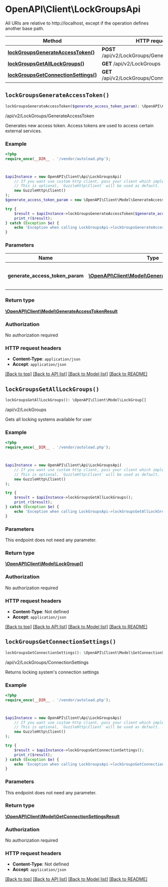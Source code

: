 # OpenAPI\Client\LockGroupsApi

All URIs are relative to http://localhost, except if the operation defines another base path.

| Method | HTTP request | Description |
| ------------- | ------------- | ------------- |
| [**lockGroupsGenerateAccessToken()**](LockGroupsApi.md#lockGroupsGenerateAccessToken) | **POST** /api/v2/LockGroups/GenerateAccessToken | /api/v2/LockGroups/GenerateAccessToken |
| [**lockGroupsGetAllLockGroups()**](LockGroupsApi.md#lockGroupsGetAllLockGroups) | **GET** /api/v2/LockGroups | /api/v2/LockGroups |
| [**lockGroupsGetConnectionSettings()**](LockGroupsApi.md#lockGroupsGetConnectionSettings) | **GET** /api/v2/LockGroups/ConnectionSettings | /api/v2/LockGroups/ConnectionSettings |


## `lockGroupsGenerateAccessToken()`

```php
lockGroupsGenerateAccessToken($generate_access_token_param): \OpenAPI\Client\Model\GenerateAccessTokenResult
```

/api/v2/LockGroups/GenerateAccessToken

Generates new access token. Access tokens are used to access certain external services.

### Example

```php
<?php
require_once(__DIR__ . '/vendor/autoload.php');



$apiInstance = new OpenAPI\Client\Api\LockGroupsApi(
    // If you want use custom http client, pass your client which implements `GuzzleHttp\ClientInterface`.
    // This is optional, `GuzzleHttp\Client` will be used as default.
    new GuzzleHttp\Client()
);
$generate_access_token_param = new \OpenAPI\Client\Model\GenerateAccessTokenParam(); // \OpenAPI\Client\Model\GenerateAccessTokenParam | Access token generation parameter

try {
    $result = $apiInstance->lockGroupsGenerateAccessToken($generate_access_token_param);
    print_r($result);
} catch (Exception $e) {
    echo 'Exception when calling LockGroupsApi->lockGroupsGenerateAccessToken: ', $e->getMessage(), PHP_EOL;
}
```

### Parameters

| Name | Type | Description  | Notes |
| ------------- | ------------- | ------------- | ------------- |
| **generate_access_token_param** | [**\OpenAPI\Client\Model\GenerateAccessTokenParam**](../Model/GenerateAccessTokenParam.md)| Access token generation parameter | |

### Return type

[**\OpenAPI\Client\Model\GenerateAccessTokenResult**](../Model/GenerateAccessTokenResult.md)

### Authorization

No authorization required

### HTTP request headers

- **Content-Type**: `application/json`
- **Accept**: `application/json`

[[Back to top]](#) [[Back to API list]](../../README.md#endpoints)
[[Back to Model list]](../../README.md#models)
[[Back to README]](../../README.md)

## `lockGroupsGetAllLockGroups()`

```php
lockGroupsGetAllLockGroups(): \OpenAPI\Client\Model\LockGroup[]
```

/api/v2/LockGroups

Gets all locking systems available for user

### Example

```php
<?php
require_once(__DIR__ . '/vendor/autoload.php');



$apiInstance = new OpenAPI\Client\Api\LockGroupsApi(
    // If you want use custom http client, pass your client which implements `GuzzleHttp\ClientInterface`.
    // This is optional, `GuzzleHttp\Client` will be used as default.
    new GuzzleHttp\Client()
);

try {
    $result = $apiInstance->lockGroupsGetAllLockGroups();
    print_r($result);
} catch (Exception $e) {
    echo 'Exception when calling LockGroupsApi->lockGroupsGetAllLockGroups: ', $e->getMessage(), PHP_EOL;
}
```

### Parameters

This endpoint does not need any parameter.

### Return type

[**\OpenAPI\Client\Model\LockGroup[]**](../Model/LockGroup.md)

### Authorization

No authorization required

### HTTP request headers

- **Content-Type**: Not defined
- **Accept**: `application/json`

[[Back to top]](#) [[Back to API list]](../../README.md#endpoints)
[[Back to Model list]](../../README.md#models)
[[Back to README]](../../README.md)

## `lockGroupsGetConnectionSettings()`

```php
lockGroupsGetConnectionSettings(): \OpenAPI\Client\Model\GetConnectionSettingsResult
```

/api/v2/LockGroups/ConnectionSettings

Returns locking system's connection settings

### Example

```php
<?php
require_once(__DIR__ . '/vendor/autoload.php');



$apiInstance = new OpenAPI\Client\Api\LockGroupsApi(
    // If you want use custom http client, pass your client which implements `GuzzleHttp\ClientInterface`.
    // This is optional, `GuzzleHttp\Client` will be used as default.
    new GuzzleHttp\Client()
);

try {
    $result = $apiInstance->lockGroupsGetConnectionSettings();
    print_r($result);
} catch (Exception $e) {
    echo 'Exception when calling LockGroupsApi->lockGroupsGetConnectionSettings: ', $e->getMessage(), PHP_EOL;
}
```

### Parameters

This endpoint does not need any parameter.

### Return type

[**\OpenAPI\Client\Model\GetConnectionSettingsResult**](../Model/GetConnectionSettingsResult.md)

### Authorization

No authorization required

### HTTP request headers

- **Content-Type**: Not defined
- **Accept**: `application/json`

[[Back to top]](#) [[Back to API list]](../../README.md#endpoints)
[[Back to Model list]](../../README.md#models)
[[Back to README]](../../README.md)
